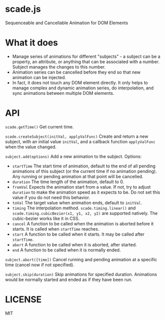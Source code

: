 # scade.js
Sequenceable and Cancellable Animation for DOM Elements

# What it does

* Manage series of animations for different "subjects" - a subject can be a property, an attribute, or anything that can be associated with a number. Subject manages the changes to this number.
* Animation series can be cancelled before they end so that new animation can be injected.
* In fact, it does not touch any DOM element directly. It only helps to manage complex and dynamic animation series, do interpolation, and sync animations between multiple DOM elements.

# API

`scade.getTime()`
Get current time.

`scade.createSubject(initVal, applyValFunc)`
Create and return a new subject, with an initial value `initVal`, and a callback function `applyValFunc` when the value changed.

`subject.add(options)`
Add a new animation to the subject. Options:
* `startTime` The start time of animation, default to the end of all pending animations of this subject (or the current time if no animation pending). Any running or pending animation at that point will be cancelled.
* `duration` The time length of the animation, default to 0.
* `fromVal` Expects the animation start from a value. If not, try to adjust `duration` to make the animation speed as it expects to be. Do not set this value if you do not need this behavior.
* `toVal` The target value when animation ends, default to `initVal`.
* `timing` The interpolation method. `scade.timing.linear()` and `scade.timing.cubicBezier(x1, y1, x2, y2)` are supported natively. The cubic-bezier works like it in CSS.
* `cancel` A function to be called when the animation is aborted before it starts. It is called when `startTime` reaches.
* `start` A function to be called when it starts. It may be called after `startTime`.
* `abort` A function to be called when it is aborted, after started.
* `end` A function to be called when it is normally ended.
 
`subject.abort([time])`
Cancel running and pending animation at a specific time (cancel now if not specified).

`subject.skip(duration)`
Skip animations for specified duration. Animations would be normally started and ended as if they have been run.

# LICENSE

MIT
